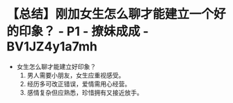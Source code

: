 # 【总结】刚加女生怎么聊才能建立一个好的印象？ - P1 - 撩妹成成 - BV1JZ4y1a7mh

-   女生怎么聊才能建立好印象？
    1.  男人需要小朋友，女生应重视感受。
    2.  经历多可改正错误，爱情需用心经营。
    3.  感情复杂但应熟悉，珍惜拥有又接近放手。